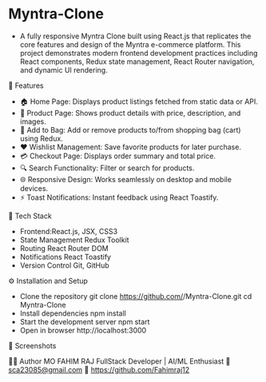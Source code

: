 # Myntra-Clone
- A fully responsive Myntra Clone built using React.js that replicates the core features and design of the Myntra e-commerce platform.
This project demonstrates modern frontend development practices including React components, Redux state management, React Router navigation, and dynamic UI rendering.

🚀 Features
- 🏠 Home Page: Displays product listings fetched from static data or API.
- 🧥 Product Page: Shows product details with price, description, and images.
- 🛒 Add to Bag: Add or remove products to/from shopping bag (cart) using Redux.
- ❤️ Wishlist Management: Save favorite products for later purchase.
- 💳 Checkout Page: Displays order summary and total price.
- 🔍 Search Functionality: Filter or search for products.
- 🌐 Responsive Design: Works seamlessly on desktop and mobile devices.
- ⚡ Toast Notifications: Instant feedback using React Toastify.

🧰 Tech Stack
- Frontend:React.js, JSX, CSS3
- State Management	Redux Toolkit
- Routing	React Router DOM
- Notifications	React Toastify
- Version Control	Git, GitHub

⚙️ Installation and Setup

- Clone the repository
git clone https://github.com/<your-username>/Myntra-Clone.git
cd Myntra-Clone
- Install dependencies
npm install
- Start the development server
npm start
- Open in browser
http://localhost:3000

📸 Screenshots

🧑‍💻 Author
MO FAHIM RAJ
FullStack Developer | AI/ML Enthusiast
📧 sca23085@gmail.com
🔗 https://github.com/Fahimraj12
